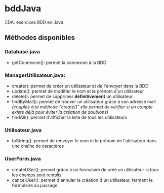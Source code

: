 # bddJava
CDA: exercices BDD en Java

## Méthodes disponibles
### Database.java
- getConnexion(): permet la connexion à la BDD

### ManagerUtilisateur.java:
- create(): permet de créer un utilisateur et de l'envoyer dans la BDD
- update(): permet de modifier le nom et le prénom d'un utilisateur
- delete(): permet de supprimer **définitivement** un utilisateur
- findByMail(): permet de trouver un utilisateur grâce à son adresse mail *(couplée à la méthode "create()" elle permet de vérifier si un compte existe déjà pour éviter la création de doublons)*
- findAll(): permet d'afficher la liste de tous les utilisateurs

### Utilisateur.java
- toString(): permet de renvoyer le nom et le prénom de l'utilisateur dans une chaîne de caractères

### UserForm.java
- createUSer(): permet grâce à un formulaire de créé un utilisateur si tous les champs sont remplis
- cancelUser(): permet d'annuler la création d'un utilisateur, fermant le formulaire au passage
